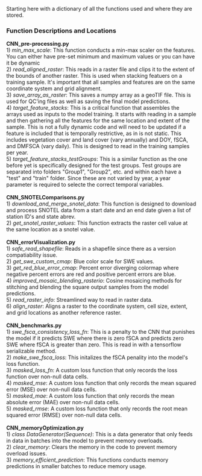 Starting here with a dictionary of all the functions used and where they are stored.
<br>
### Function Descriptions and Locations ##
**CNN_pre-processing.py**
<br>1) *min_max_scale*: This function conducts a min-max scaler on the features. You can either have pre-set minimum and maximum values or you can have it be dynamic
<br>2) *read_aligned_raster*: This reads in a raster file and clips it to the extent of the bounds of another raster. This is used when stacking featuers on a training sample. It's important that all samples and features are on the same coordinate system and grid alignment.
<br>3) *save_array_as_raster*: This saves a numpy array as a geoTIF file. This is used for QC'ing files as well as saving the final model predictions.
<br>4) *target_feature_stacks*: This is a critical function that assembles the arrays used as inputs to the model training. It starts with reading in a sample and then gathering all the features for the same location and extent of the sample. This is not a fully dynamic code and will need to be updated if a feature is included that is temporally restrictive, as in is not static. This includes vegetation cover and land cover (vary annually) and DOY, fSCA, and DMFSCA (vary daily). This is designed to read in the training samples per year. 
<br>5) *target_feature_stacks_testGroups*: This is a similar function as the one before yet is specifically designed for the test groups. Test groups are separated into folders "Group1", "Group2", etc. and within each have a "test" and "train" folder. Since these are not varied by year, a year parameter is required to selecte the correct temporal variables.
<br>
<br>**CNN_SNOTELComparisons.py**
<br>1) *download_and_merge_snotel_data*: This function is designed to download and process SNOTEL data from a start date and an end date given a list of station ID's and state abrev.
<br>2) *get_snotel_raster_values*: This function extracts the raster cell value at the same location as a snotel value. 
<br>
<br>**CNN_errorVisualization.py**
<br>1) *safe_read_shapefile*: Reads in a shapefile since there as a version compatiability issue. 
<br>2) *get_swe_custom_cmap*: Blue color scale for SWE values.
<br>3) *get_red_blue_error_cmap*: Percent error diverging colormap where negative percent errors are red and positive percent errors are blue.
<br>4) *improved_mosaic_blending_rasterio*: Cosine mosaicing methods for stitching and blending the square output samples from the model predictions.
<br>5) *read_raster_info*: Streamlined way to read in raster data. 
<br>6) *align_raster*: Aligns a raster to the coordinate system, cell size, extent, and grid locations as another reference raster. 
<br>
<br>**CNN_benchmarks.py**
<br>1) *swe_fsca_consistency_loss_fn*: This is a penalty to the CNN that punishes the model if it predicts SWE where there is zero fSCA and predicts zero SWE where fSCA is greater than zero. This is read in with a tensorflow serializable method. 
<br>2) *make_swe_fsca_loss*: This initalizes the fSCA penality into the model's loss function.
<br>3) *masked_loss_fn*: A custom loss function that only records the loss function over non-null data cells.
<br>4) *masked_mse*: A custom loss function that only records the mean squared error (MSE) over non-null data cells.
<br>5) *masked_mae*: A custom loss function that only records the mean absolute error (MAE) over non-null data cells.
<br>5) *masked_rmse*: A custom loss function that only records the root mean squared error (RMSE) over non-null data cells.
<br>
<br>**CNN_memoryOptimization.py**
<br>1) *class DataGenerator(Sequence)*: This is a data generator that only feeds in data in batches into the model to prevent memory overloads.
<br>2) *clear_memory*: Clears the memory in the code to prevent memory overload issues.
<br>3) *memory_efficient_prediction*: This functions conducts memory predictions in smaller batches to reduce memory usage.
